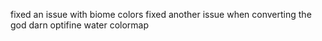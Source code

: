 fixed an issue with biome colors
fixed another issue when converting the god darn optifine water colormap